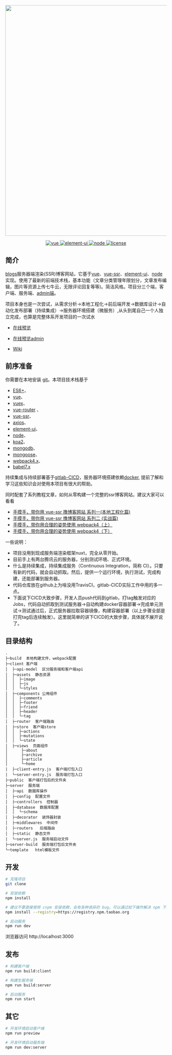 <p align="center">
  <img width="720" src="https://pic3.zhimg.com/80/v2-08daea42db8838ab4762f25b68dc743a_720w.jpg">
</p>

<p align="center">
  <a href="https://github.com/vuejs/vue">
    <img src="https://img.shields.io/badge/vue-2.6.10-brightgreen.svg" alt="vue">
  </a>
  <a href="https://github.com/ElemeFE/element">
    <img src="https://img.shields.io/badge/element--ui-2.7.0-brightgreen.svg" alt="element-ui">
  </a>
  <a href="https://github.com/nodejs/node">
    <img src="https://img.shields.io/badge/node-10.6.10-brightgreen.svg" alt="node">
  </a>
  <a href="https://github.com/liutao2428118/blogs/blob/master/LICENSE">
    <img src="https://img.shields.io/github/license/mashape/apistatus.svg" alt="license">
  </a>
</p>




## 简介
[blogs](https://github.com/liutao2428118/blogs)服务器端渲染(SSR)博客网站，它基于[vue](https://github.com/vuejs/vue)、[vue-ssr](https://ssr.vuejs.org/zh/)、[element-ui](https://github.com/ElemeFE/element)、[node](https://github.com/nodejs/node)实现。使用了最新的前端技术栈，基本功能（文章分类管理年限划分，文章发布编辑，图片等资源上传七牛云，无限评论回复等等)。简洁风格。项目分三个端，客户端、服务端、[admin端](https://github.com/liutao2428118/blogs-admin)。

项目本身也是一次尝试，从需求分析->本地工程化->前后端开发->数据库设计->自动化发布部署（持续集成）->服务器环境搭建（微服务）,从头到尾自己一个人独立完成，也算是完整体系开发项目的一次试水

- [在线预览](https://www.baidu.com/)

- [在线预览admin](https://www.baidu.com/)

- [Wiki](https://www.baidu.com/)


## 前序准备
你需要在本地安装 [git](https://git-scm.com/)。本项目技术栈基于
- [ES6+](http://es6.ruanyifeng.com/)、
- [vue](https://cn.vuejs.org/index.html)、
- [vuex](https://vuex.vuejs.org/zh-cn/)、
- [vue-router](https://router.vuejs.org/zh-cn/) 、
- [vue-ssr](https://ssr.vuejs.org/zh/)、
- [axios](https://github.com/axios/axios)、
- [element-ui](https://element.eleme.cn/#/zh-CN)、
- [node](http://nodejs.org/)、
- [koa2](https://koa.bootcss.com/)、
- [mongodb](https://www.mongodb.com/)、
- [mongoose](http://www.nodeclass.com/api/mongoose.html#quick_start)、
- [webpack4.x](https://www.webpackjs.com/)、
- [babel7.x](https://www.babeljs.cn/) 

持续集成与持续部署基于[gitlab-CICD](https://docs.gitlab.com/ee/README.html)，服务器环境搭建依赖[docker](https://www.docker.com/), 提前了解和学习这些知识会对使用本项目有很大的帮助。

同时配套了系列教程文章，如何从零构建一个完整的ssr博客网站，建议大家可以看看

- [手摸手，带你用 vue-ssr 撸博客网站 系列一(本地工程化篇)](https://www.baidu.com)
- [手摸手，带你用 vue-ssr 撸博客网站 系列二 (实战篇)](https://www.baidu.com)
- [手摸手，带你用合理的姿势使用 webpack4（上）](https://juejin.im/post/5b56909a518825195f499806)
- [手摸手，带你用合理的姿势使用 webpack4（下）](https://juejin.im/post/5b5d6d6f6fb9a04fea58aabc)

一些说明：
- 项目没用到现成服务端渲染框架nuxt，完全从零开始。
- 目前手上有两台腾讯云的服务器，分别测试环境、正式环境。
- 什么是持续集成，持续集成服务（Continuous Integration，简称 CI）。只要有新的代码，就会自动抓取。然后，提供一个运行环境，执行测试，完成构建，还能部署到服务器。
- 代码仓库放在github上为啥没用TravisCI，gitlab-CICD实际工作中用的多一点。
- 下面说下CICD大致步骤，开发人员push代码到gitlab，打tag触发对应的Jobs，代码自动抓取到测试服务器->自动构建docker容器部署->完成单元测试->测试通过后，正式服务器拉取容器镜像，构建容器部署（以上步骤全部是打完tag后连续触发）。这里就简单的讲下CICD的大致步骤，具体就不展开说了。

## 目录结构

```
.
├─build  本地构建文件，webpack配置
├─client 客户端
│  ├─api-model  区分服务端和客户端api
│  ├─assets  静态资源
│  │  ├─image
│  │  ├─js
│  │  └─styles
│  ├─components 公用组件
│  │  ├─comments
│  │  ├─footer
│  │  ├─friend
│  │  ├─header
│  │  └─tag
│  ├─router  客户端路由
│  ├─store  客户端store
│  │  ├─actions
│  │  ├─mutations
│  │  └─state
│  ├─views  页面组件
│      ├─about
│      ├─archive
│      ├─article
│      └─home
|  ├─client-entry.js  客户端打包入口
|  └─server-entry.js  服务端打包入口
├─public  客户端打包后的文件夹
├─server  服务端
│  ├─api  数据库操作
│  ├─config  配置文件
│  ├─controllers  控制器
│  ├─database  数据库配置
│  │  └─schema
│  ├─decorator  装饰器封装
│  ├─middlewares  中间件
│  ├─routers   后端路由
│  ├─static  静态文件
|  └─server.js  服务端启动文件
├─server-build  服务端打包后文件夹
└─template   html模板文件

```

## 开发

```bash
# 克隆项目
git clone

# 安装依赖
npm install

# 建议不要直接使用 cnpm 安装依赖，会有各种诡异的 bug。可以通过如下操作解决 npm 下载速度慢的问题
npm install --registry=https://registry.npm.taobao.org

# 启动服务
npm run dev
```

浏览器访问 http://localhost:3000

## 发布

```bash
# 构建客户端
npm run build:client

# 构建生服务端
npm run build:server

# 启动服务
npm run start
```

## 其它

```bash
# 开发环境启动客户端
npm run preview

# 开发环境启动服务端
npm run dev:server

```
